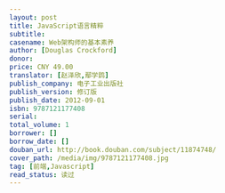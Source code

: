 ```yaml
---
layout: post
title: JavaScript语言精粹
subtitle: 
casename: Web架构师的基本素养
author: [Douglas Crockford]
donor: 
price: CNY 49.00
translator: [赵泽欣,鄢学鹍]
publish_company: 电子工业出版社
publish_version: 修订版
publish_date: 2012-09-01
isbn: 9787121177408
serial: 
total_volume: 1
borrower: []
borrow_date: []
douban_url: http://book.douban.com/subject/11874748/
cover_path: /media/img/9787121177408.jpg
tag: [前端,Javascript]
read_status: 读过
---
```

